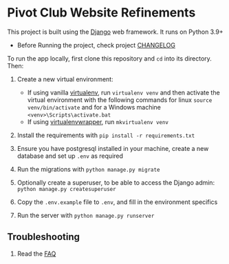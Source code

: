# Pivot Club Website Refinements 
This project is built using the [Django](https://www.djangoproject.com/) web framework. 
It runs on Python 3.9+

* Before Running the project, check project [CHANGELOG](/docs/CHANGELOG.md)


To run the app locally, first clone this repository and `cd` into its directory. Then:

1. Create a new virtual environment:
    - If using vanilla [virtualenv](https://virtualenv.pypa.io/en/latest/), run `virtualenv venv` and then activate the virtual environment with the following commands for linux `source venv/bin/activate` and for a Windows machine `<venv>\Scripts\activate.bat`
    - If using [virtualenvwrapper](https://virtualenvwrapper.readthedocs.org/en/latest/), run `mkvirtualenv venv`

1. Install the requirements with `pip install -r requirements.txt`


2. Ensure you have postgresql installed in your machine, create a new database and set up `.env` as required


1. Run the migrations with `python manage.py migrate`

1. Optionally create a superuser, to be able to access the Django admin: `python manage.py createsuperuser`

1. Copy the `.env.example` file to `.env`,  and fill in the environment specifics

1. Run the server with `python manage.py runserver`

## Troubleshooting

1. Read the [FAQ](docs/FAQ.md)
